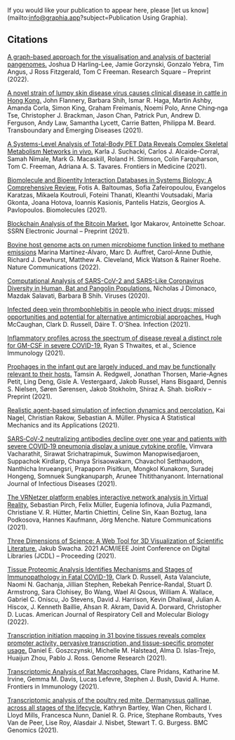 If you would like your publication to appear here, please [let us know](mailto:info@graphia.app?subject=Publication Using Graphia).

## **Citations**

[A graph-based approach for the visualisation and analysis of bacterial pangenomes.](https://europepmc.org/article/ppr/ppr481352) Joshua D Harling-Lee, Jamie Gorzynski, Gonzalo Yebra, Tim Angus, J Ross Fitzgerald, Tom C Freeman. Research Square – Preprint (2022).

[A novel strain of lumpy skin disease virus causes clinical disease in cattle in Hong Kong.](https://onlinelibrary.wiley.com/doi/10.1111/tbed.14304) John Flannery, Barbara Shih, Ismar R. Haga, Martin Ashby, Amanda Corla, Simon King, Graham Freimanis, Noemi Polo, Anne Ching‐nga Tse, Christopher J. Brackman, Jason Chan, Patrick Pun, Andrew D. Ferguson, Andy Law, Samantha Lycett, Carrie Batten, Philippa M. Beard. Transboundary and Emerging Diseases (2021).

[A Systems-Level Analysis of Total-Body PET Data Reveals Complex Skeletal Metabolism Networks in vivo.](https://www.frontiersin.org/articles/10.3389/fmed.2021.740615/full) Karla J. Suchacki, Carlos J. Alcaide-Corral, Samah Nimale, Mark G. Macaskill, Roland H. Stimson, Colin Farquharson, Tom C. Freeman, Adriana A. S. Tavares. Frontiers in Medicine (2021).

[Biomolecule and Bioentity Interaction Databases in Systems Biology: A Comprehensive Review.](https://www.mdpi.com/2218-273X/11/8/1245) Fotis A. Baltoumas, Sofia Zafeiropoulou, Evangelos Karatzas, Mikaela Koutrouli, Foteini Thanati, Kleanthi Voutsadaki, Maria Gkonta, Joana Hotova, Ioannis Kasionis, Pantelis Hatzis, Georgios A. Pavlopoulos. Biomolecules (2021).

[Blockchain Analysis of the Bitcoin Market.](https://papers.ssrn.com/sol3/papers.cfm?abstract_id=3942181) Igor Makarov, Antoinette Schoar. SSRN Electronic Journal – Preprint (2021).

[Bovine host genome acts on rumen microbiome function linked to methane emissions](https://www.nature.com/articles/s42003-022-03293-0) Marina Martínez-Álvaro, Marc D. Auffret, Carol-Anne Duthie, Richard J. Dewhurst, Matthew A. Cleveland, Mick Watson & Rainer Roehe. Nature Communications (2022).

[Computational Analysis of SARS-CoV-2 and SARS-Like Coronavirus Diversity in Human, Bat and Pangolin Populations.](https://pubmed.ncbi.nlm.nih.gov/33396801/) Nicholas J Dimonaco, Mazdak Salavati, Barbara B Shih. Viruses (2020).

[Infected deep vein thrombophlebitis in people who inject drugs: missed opportunities and potential for alternative antimicrobial approaches.](https://pubmed.ncbi.nlm.nih.gov/34727367/) Hugh McCaughan, Clark D. Russell, Dáire T. O’Shea. Infection (2021).

[Inflammatory profiles across the spectrum of disease reveal a distinct role for GM-CSF in severe COVID-19.](https://www.science.org/doi/10.1126/sciimmunol.abg9873) Ryan S Thwaites, et al., Science Immunology (2021).

[Prophages in the infant gut are largely induced, and may be functionally relevant to their hosts.](https://www.biorxiv.org/content/10.1101/2021.06.25.449885v1.article-info) Tamsin A. Redgwell, Jonathan Thorsen, Marie-Agnes Petit, Ling Deng, Gisle A. Vestergaard, Jakob Russel, Hans Bisgaard, Dennis S. Nielsen, Søren Sørensen, Jakob Stokholm, Shiraz A. Shah. bioRxiv – Preprint (2021).

[Realistic agent-based simulation of infection dynamics and percolation.](https://www.sciencedirect.com/science/article/abs/pii/S0378437121005951) Kai Nagel, Christian Rakow, Sebastian A. Müller. Physica A Statistical Mechanics and its Applications (2021).

[SARS‐CoV‐2 neutralizing antibodies decline over one year and patients with severe COVID‐19 pneumonia display a unique cytokine profile.](https://pubmed.ncbi.nlm.nih.gov/34536610/) Vimvara Vacharathit, Sirawat Srichatrapimuk, Suwimon Manopwisedjaroen, Suppachok Kirdlarp, Chanya Srisaowakarn, Chavachol Setthaudom, Nanthicha Inrueangsri, Prapaporn Pisitkun, Mongkol Kunakorn, Suradej Hongeng, Somnuek Sungkanuparph, Arunee Thitithanyanont.  International Journal of Infectious Diseases (2021).

[The VRNetzer platform enables interactive network analysis in Virtual Reality.](https://www.nature.com/articles/s41467-021-22570-w) Sebastian Pirch, Felix Müller, Eugenia Iofinova, Julia Pazmandi, Christiane V. R. Hütter, Martin Chiettini, Celine Sin, Kaan Boztug, Iana Podkosova, Hannes Kaufmann, Jörg Menche. Nature Communications (2021).

[Three Dimensions of Science: A Web Tool for 3D Visualization of Scientific Literature.](https://ieeexplore.ieee.org/document/9651756) Jakub Swacha. 2021 ACM/IEEE Joint Conference on Digital Libraries (JCDL) – Proceeding (2021).

[Tissue Proteomic Analysis Identifies Mechanisms and Stages of Immunopathology in Fatal COVID-19.](https://www.atsjournals.org/doi/full/10.1165/rcmb.2021-0358OC) Clark D. Russell, Asta Valanciute, Naomi N. Gachanja, Jillian Stephen, Rebekah Penrice-Randal, Stuart D. Armstrong, Sara Clohisey, Bo Wang, Wael Al Qsous, William A. Wallace, Gabriel C. Oniscu, Jo Stevens, David J. Harrison, Kevin Dhaliwal, Julian A. Hiscox, J. Kenneth Baillie, Ahsan R. Akram, David A. Dorward, Christopher D. Lucas. American Journal of Respiratory Cell and Molecular Biology (2022).

[Transcription initiation mapping in 31 bovine tissues reveals complex promoter activity, pervasive transcription, and tissue-specific promoter usage.](https://genome.cshlp.org/content/early/2021/03/15/gr.267336.120) Daniel E. Goszczynski, Michelle M. Halstead, Alma D. Islas-Trejo, Huaijun Zhou, Pablo J. Ross. Genome Research (2021).

[Transcriptomic Analysis of Rat Macrophages.](https://www.frontiersin.org/articles/10.3389/fimmu.2020.594594/full) Clare Pridans, Katharine M. Irvine, Gemma M. Davis, Lucas Lefevre, Stephen J. Bush, David A. Hume. Frontiers in Immunology (2021).

[Transcriptomic analysis of the poultry red mite, Dermanyssus gallinae, across all stages of the lifecycle.](https://bmcgenomics.biomedcentral.com/articles/10.1186/s12864-021-07547-9) Kathryn Bartley, Wan Chen, Richard I. Lloyd Mills, Francesca Nunn, Daniel R. G. Price, Stephane Rombauts, Yves Van de Peer, Lise Roy, Alasdair J. Nisbet, Stewart T. G. Burgess. BMC Genomics (2021).

